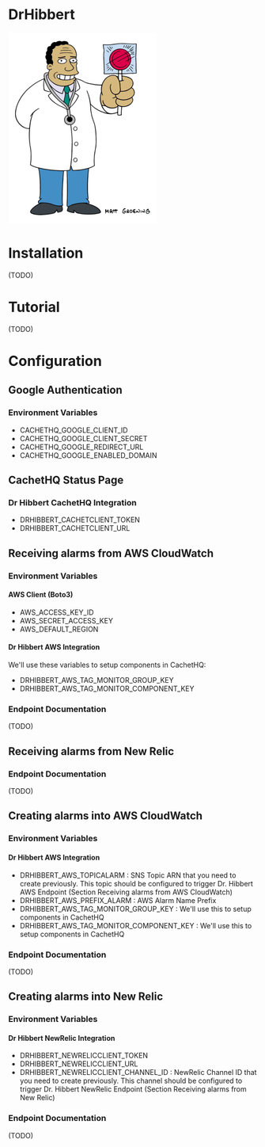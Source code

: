 # DrHibbert
![drimage](https://raw.githubusercontent.com/bthiago/DrHibbert/master/logo.png)

# Installation
(TODO)

# Tutorial
(TODO)

# Configuration 


## Google Authentication

### Environment Variables

* CACHETHQ_GOOGLE_CLIENT_ID
* CACHETHQ_GOOGLE_CLIENT_SECRET
* CACHETHQ_GOOGLE_REDIRECT_URL
* CACHETHQ_GOOGLE_ENABLED_DOMAIN


## CachetHQ Status Page

### Dr Hibbert CachetHQ Integration
* DRHIBBERT_CACHETCLIENT_TOKEN
* DRHIBBERT_CACHETCLIENT_URL

## Receiving alarms from AWS CloudWatch

### Environment Variables

#### AWS Client (Boto3)
* AWS_ACCESS_KEY_ID
* AWS_SECRET_ACCESS_KEY
* AWS_DEFAULT_REGION

#### Dr Hibbert AWS Integration 
We'll use these variables to setup components in CachetHQ:
* DRHIBBERT_AWS_TAG_MONITOR_GROUP_KEY
* DRHIBBERT_AWS_TAG_MONITOR_COMPONENT_KEY

### Endpoint Documentation
(TODO)

## Receiving alarms from New Relic

### Endpoint Documentation
(TODO)

## Creating alarms into AWS CloudWatch 

### Environment Variables

#### Dr Hibbert AWS Integration 
* DRHIBBERT_AWS_TOPICALARM : SNS Topic ARN that you need to create previously. This topic should be configured to trigger  Dr. Hibbert AWS Endpoint (Section Receiving alarms from AWS CloudWatch)
* DRHIBBERT_AWS_PREFIX_ALARM : AWS Alarm Name Prefix
* DRHIBBERT_AWS_TAG_MONITOR_GROUP_KEY : We'll use this to setup components in CachetHQ
* DRHIBBERT_AWS_TAG_MONITOR_COMPONENT_KEY : We'll use this to setup components in CachetHQ

### Endpoint Documentation
(TODO)


## Creating alarms into New Relic 

### Environment Variables

#### Dr Hibbert NewRelic Integration 
* DRHIBBERT_NEWRELICCLIENT_TOKEN
* DRHIBBERT_NEWRELICCLIENT_URL
* DRHIBBERT_NEWRELICCLIENT_CHANNEL_ID : NewRelic Channel ID that you need to create previously. This channel should be configured to trigger Dr. Hibbert NewRelic Endpoint (Section Receiving alarms from New Relic)

### Endpoint Documentation
(TODO)

